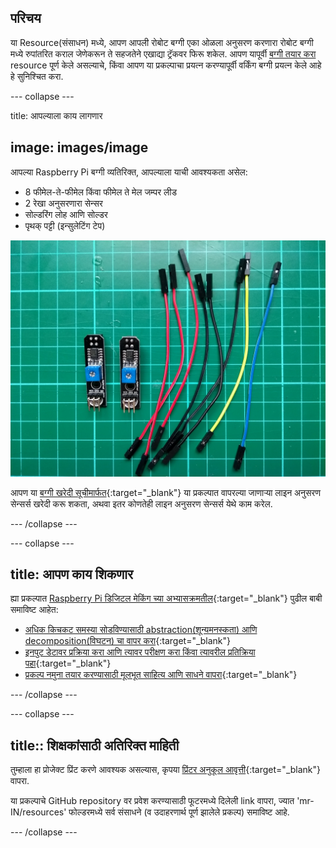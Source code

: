 ## परिचय

या Resource(संसाधन) मध्ये, आपण आपली रोबोट बग्गी एका ओळला अनुसरण करणारा रोबोट बग्गी मध्ये रुपांतरित कराल जेणेकरून ते सहजतेने एखाद्या ट्रॅकवर फिरू शकेल. आपण यापूर्वी [बग्गी तयार करा](https://projects.raspberrypi.org/mr-IN/projects/build-a-buggy) resource पूर्ण केले असल्याचे, किंवा आपण या प्रकल्पाचा प्रयत्न करण्यापूर्वी वर्किंग बग्गी प्रयत्न केले आहे हे सुनिश्चित करा.

<stream class="cloudflare-video" id="6a20279dbfe23651cfe17ebe616b87b7" loop></stream>

--- collapse ---

title: आपल्याला काय लागणार

## image: images/image

आपल्या Raspberry Pi बग्गी व्यतिरिक्त, आपल्याला याची आवश्यकता असेल:

+ 8 फीमेल-ते-फीमेल किंवा फीमेल ते मेल जम्पर लीड
+ 2 रेखा अनुसरणारा सेन्सर
+ सोल्डरिंग लोह आणि सोल्डर
+ पृथक् पट्टी (इन्सुलेटिंग टेप)

![घटक](images/components.jpg)

आपण या [बग्गी खरेदी सूचीमार्फत](https://my.aliexpress.com/wishlist/wish_list_product_list.htm?spm=a2g0s.8937460.0.0.EKSrsx&currentGroupId=100000000943756){:target="_blank"} या प्रकल्पात वापरल्या जाणार्‍या लाइन अनुसरण सेन्सर्स खरेदी करू शकता, अथवा इतर कोणतेही लाइन अनुसरण सेन्सर्स येथे काम करेल.

--- /collapse ---

--- collapse ---

## title: आपण काय शिकणार

ह्या प्रकल्पात [Raspberry Pi डिजिटल मेकिंग च्या अभ्यासक्रमतील](http://rpf.io/curriculum){:target="_blank"} पुढील बाबी समाविष्ट आहेत:

+ [अधिक किचकट समस्या सोडविण्यासाठी abstraction(शून्यमनस्कता) आणि decomposition(विघटन) चा वापर करा](https://curriculum.raspberrypi.org/programming/developer/){:target="_blank"}
+ [इनपुट डेटावर प्रक्रिया करा आणि त्यावर परीक्षण करा किंवा त्यावरील प्रतिक्रिया पहा](https://curriculum.raspberrypi.org/physical-computing/developer/){:target="_blank"}
+ [प्रकल्प नमुना तयार करण्यासाठी मूलभूत साहित्य आणि साधने वापरा](https://curriculum.raspberrypi.org/manufacture/creator/){:target="_blank"}

--- /collapse ---

--- collapse ---

## title:: शिक्षकांसाठी अतिरिक्त माहिती

तुम्हाला हा प्रोजेक्ट प्रिंट करणे आवश्यक असल्यास, कृपया [प्रिंटर अनुकूल आवृत्ती](https://projects.raspberrypi.org/mr-IN/projects/rpi-python-line-following/print){:target="_blank"} वापरा.

या प्रकल्पाचे GitHub repository वर प्रवेश करण्यासाठी फूटरमध्ये दिलेली link वापरा, ज्यात 'mr-IN/resources' फोल्डरमध्ये सर्व संसाधने (व उदाहरणार्थ पूर्ण झालेले प्रकल्प) समाविष्ट आहे.

--- /collapse ---